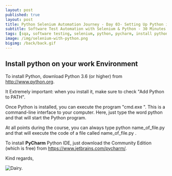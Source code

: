 ```yaml
---
layout: post
published: true
layout: post
title: Python Selenium Automation Journey - Day 03- Setting Up Python in Windows
subtitle: Software Test Automation with Selenium & Python - 30 Minutes A Day Challenge 
tags: [sqa, software testing, selenium, python, pycharm, install python]
image: /img/selenium-with-python.png
bigimg: /back/back.gif
---
```

## Install python on your work Environment 

To install Python, download Python 3.6 (or higher) from http://www.python.org.

It  Extremely important: when you install it, make sure to check "Add Python to PATH".

Once Python is installed, you can execute the program "cmd.exe ". This is a command-line interface to your computer. Here, just type the word python  and that will start the Python program.

At all points during the course, you can always type python name_of_file.py  and that will execute the code of a file called name_of_file.py .

To install **PyCharm** Python IDE, just download the Community Edition (which is free) from https://www.jetbrains.com/pycharm/.

Kind regards,


 
<img src="/image/selenium-with-python" alt="Dairy." />
